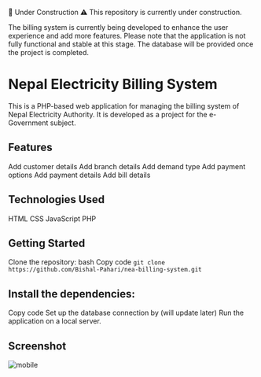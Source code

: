 🚧 Under Construction
⚠️ This repository is currently under construction.

The billing system is currently being developed to enhance the user experience and add more features. Please note that the application is not fully functional and stable at this stage. The database will be provided once the project is completed.

# Nepal Electricity Billing System
This is a PHP-based web application for managing the billing system of Nepal Electricity Authority. It is developed as a project for the e-Government subject.

## Features
Add customer details
Add branch details
Add demand type
Add payment options
Add payment details
Add bill details

## Technologies Used
HTML
CSS
JavaScript
PHP

## Getting Started
Clone the repository:
bash
Copy code
```git clone https://github.com/Bishal-Pahari/nea-billing-system.git```

## Install the dependencies:
Copy code
Set up the database connection by (will update later)
Run the application on a local server.

## Screenshot

![mobile](https://github.com/Bishal-Pahari/NEA-billing-system/assets/61013432/ef9c2126-0fb8-4211-8f20-bb166bbc2cda)
